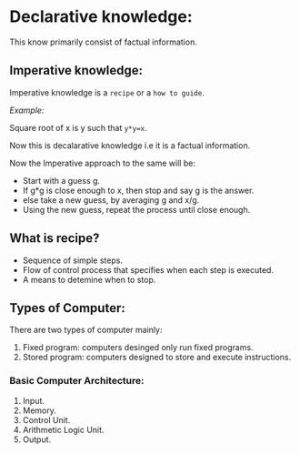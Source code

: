 # Declarative knowledge: 

This know primarily consist of factual information. 

## Imperative knowledge: 

Imperative knowledge is a `recipe` or a `how to guide`.

*Example:*

Square root of x is y such that `y*y=x`. 

Now this is decalarative knowledge i.e it is a factual information. 

Now the Imperative approach to the same will be: 

- Start with a guess g. 
- If g\*g is close enough to x, then stop and say g is the answer. 
- else take a new guess, by averaging g and x/g. 
- Using the new guess, repeat the process until close enough. 

## What is recipe? 

- Sequence of simple steps. 
- Flow of control process that specifies when each step is executed. 
- A means to detemine when to stop.

## Types of Computer: 

There are two types of computer mainly: 

1. Fixed program: computers desinged only run fixed programs. 
1. Stored program: computers designed to store and execute instructions.

### Basic Computer Architecture:

1. Input. 
1. Memory. 
1. Control Unit.
1. Arithmetic Logic Unit. 
1. Output.


